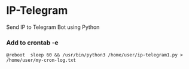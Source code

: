 # IP-Telegram
Send IP to Telegram Bot using Python

### Add to crontab -e
``` @reboot  sleep 60 && /usr/bin/python3 /home/user/ip-telegram1.py > /home/user/my-cron-log.txt ```
